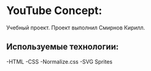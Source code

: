 # YouTube Concept:
Учебный проект.
Проект выполнил Смирнов Кирилл.

##  Используемые технологии:
-HTML
-CSS
-Normalize.css
-SVG Sprites
